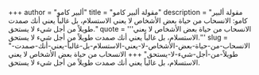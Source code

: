 +++
author = "ألبير كامو"
title = "مقولة ألبير كامو"
description = "مقولة ألبير كامو: الانسحاب من حياة بعض الأشخاص لا يعني الاستسلام، بل غالباً يعني أنك صمدت طويلاً من أجل شيء لا يستحق."
quote = '''الانسحاب من حياة بعض الأشخاص لا يعني الاستسلام، بل غالباً يعني أنك صمدت طويلاً من أجل شيء لا يستحق.''' 
slug = "الانسحاب-من-حياة-بعض-الأشخاص-لا-يعني-الاستسلام-بل-غالباً-يعني-أنك-صمدت-طويلاً-من-أجل-شيء-لا-يستحق"
+++
الانسحاب من حياة بعض الأشخاص لا يعني الاستسلام، بل غالباً يعني أنك صمدت طويلاً من أجل شيء لا يستحق.

